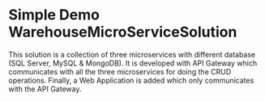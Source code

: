 # Simple Demo WarehouseMicroServiceSolution

This solution is a collection of three microservices with different database (SQL Server, MySQL & MongoDB). It is developed with API Gateway which communicates with all the three microservices for doing the CRUD operations. Finally, a Web Application is added which only communicates with the API Gateway.
